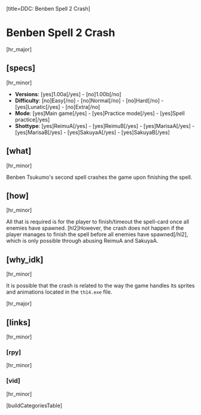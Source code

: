 [title=DDC: Benben Spell 2 Crash]
# Benben Spell 2 Crash
[hr_major]

## [specs]
[hr_minor]

* **Versions**: [yes]1.00a[/yes] - [no]1.00b[/no]
* **Difficulty**: [no]Easy[/no] - [no]Normal[/no] - [no]Hard[/no] - [yes]Lunatic[/yes] - [no]Extra[/no]
* **Mode**: [yes]Main game[/yes] -  [yes]Practice mode[/yes] - [yes]Spell practice[/yes]
* **Shottype**: [yes]ReimuA[/yes] - [yes]ReimuB[/yes] - [yes]MarisaA[/yes] - [yes]MarisaB[/yes] - [yes]SakuyaA[/yes] - [yes]SakuyaB[/yes]

## [what]
[hr_minor]

Benben Tsukumo's second spell crashes the game upon finishing the spell.

## [how]
[hr_minor]

All that is required is for the player to finish/timeout the spell-card once all enemies have spawned.
[hl2]However, the crash does not happen if the player manages to finish the spell before all enemies have spawned[/hl2], which is only possible through abusing ReimuA and SakuyaA.


## [why_idk]
[hr_minor]

It is possible that the crash is related to the way the game handles its sprites and animations located in the  ``th14.exe`` file.

[hr_major]
## [links]
[hr_minor]
### [rpy]
[hr_minor]
### [vid]
[hr_minor]

[buildCategoriesTable]